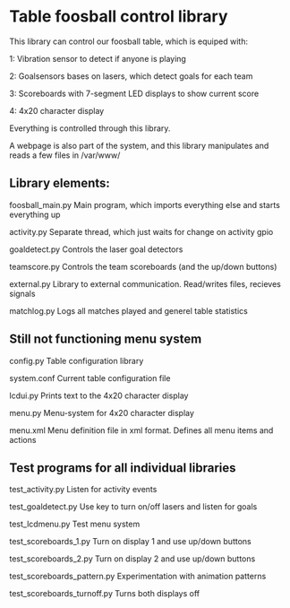 Table foosball control library
==============================

This library can control our foosball table, which is equiped with:

  1: Vibration sensor to detect if anyone is playing

  2: Goalsensors bases on lasers, which detect goals for each team

  3: Scoreboards with 7-segment LED displays to show current score

  4: 4x20 character display

Everything is controlled through this library.

A webpage is also part of the system, and this library manipulates and reads a few files in /var/www/

Library elements:
---------------------
foosball_main.py     Main program, which imports everything else and starts everything up

activity.py          Separate thread, which just waits for change on activity gpio

goaldetect.py        Controls the laser goal detectors

teamscore.py         Controls the team scoreboards (and the up/down buttons)

external.py          Library to external communication. Read/writes files, recieves signals

matchlog.py          Logs all matches played and generel table statistics

Still not functioning menu system
---------------------------------
config.py            Table configuration library

system.conf          Current table configuration file

lcdui.py             Prints text to the 4x20 character display

menu.py              Menu-system for 4x20 character display

menu.xml             Menu definition file in xml format. Defines all menu items and actions

Test programs for all individual libraries
------------------------------------------
test_activity.py                Listen for activity events

test_goaldetect.py              Use key to turn on/off lasers and listen for goals

test_lcdmenu.py                 Test menu system

test_scoreboards_1.py           Turn on display 1 and use up/down buttons

test_scoreboards_2.py           Turn on display 2 and use up/down buttons

test_scoreboards_pattern.py     Experimentation with animation patterns

test_scoreboards_turnoff.py     Turns both displays off
